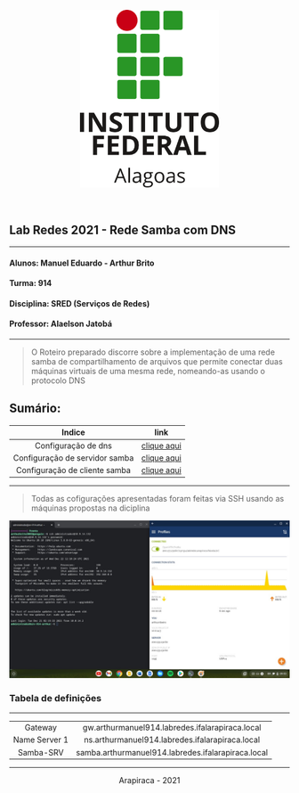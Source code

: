 <p align="center">
  <img src="media/images/logo-if.png" alt="Logo Ifal" width="250"/>
</p>

<br/>

## Lab Redes 2021 - Rede Samba com DNS
___
#### Alunos: Manuel Eduardo - Arthur Brito
#### Turma: 914

#### Disciplina: SRED (Serviços de Redes)

#### Professor: Alaelson Jatobá
___
> O Roteiro preparado discorre sobre a implementação de uma rede samba de compartilhamento de arquivos que permite conectar duas máquinas virtuais de uma mesma rede, nomeando-as usando o protocolo DNS

## Sumário:


Indice            |  link
:-------------------------------:|:--------------------------------:
Configuração de dns   |   [clique aqui](/dns)
Configuração de servidor samba   |   [clique aqui](/samba/server)
Configuração de cliente samba   |   [clique aqui](/samba/client)
____

> Todas as cofigurações apresentadas foram feitas via SSH usando as máquinas propostas na diciplina

![conexão ssh](/media/images/1.jpg)


### Tabela de definições

___
<table>
<td align="center">
Gateway
</td>
<td align="center">
gw.arthurmanuel914.labredes.ifalarapiraca.local
</td>
</tr>
<tr>
<td align="center">
Name Server 1
</td>
<td align="center">
ns.arthurmanuel914.labredes.ifalarapiraca.local
</td>
</tr>
<tr>
<td align="center">
Samba-SRV
</td>
<td align="center">
samba.arthurmanuel914.labredes.ifalarapiraca.local
</td>
</tr>
</table>

___


<p align="center">
  Arapiraca - 2021 
</p>